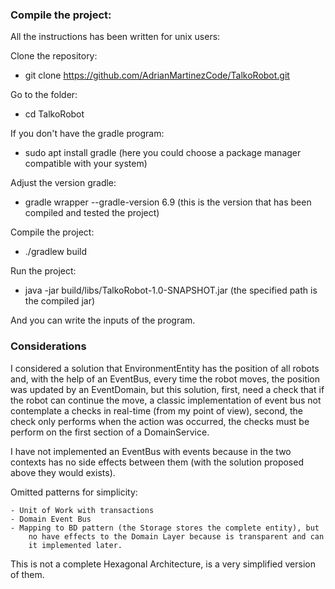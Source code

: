 ### Compile the project:

All the instructions has been written for unix users:

Clone the repository:
- git clone https://github.com/AdrianMartinezCode/TalkoRobot.git

Go to the folder:
- cd TalkoRobot

If you don't have the gradle program:
 - sudo apt install gradle
   (here you could choose a package manager compatible with your system)

Adjust the version gradle:
- gradle wrapper --gradle-version 6.9
  (this is the version that has been compiled and tested the project)

Compile the project:
- ./gradlew build

Run the project:
- java -jar build/libs/TalkoRobot-1.0-SNAPSHOT.jar
  (the specified path is the compiled jar)

And you can write the inputs of the program.


### Considerations

I considered a solution that EnvironmentEntity has the position of all robots and, with the help of an EventBus, every time the robot moves, the position was updated by an EventDomain, but this solution, first, need a check that if the robot can continue the move, a classic implementation of event bus not contemplate a checks in real-time (from my point of view), second, the check only performs when the action was occurred, the checks must be perform on the first section of a DomainService.

I have not implemented an EventBus with events because in the two contexts has no side effects between them (with the solution proposed above they would exists).

Omitted patterns for simplicity:

    - Unit of Work with transactions
    - Domain Event Bus
    - Mapping to BD pattern (the Storage stores the complete entity), but
        no have effects to the Domain Layer because is transparent and can
        it implemented later.

This is not a complete Hexagonal Architecture, is a very simplified version of them.


